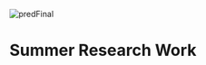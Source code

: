 ![predFinal](https://user-images.githubusercontent.com/57377860/129657092-1075e9ce-c7b5-4216-abd9-2b81373c155c.gif)
# Summer Research Work

